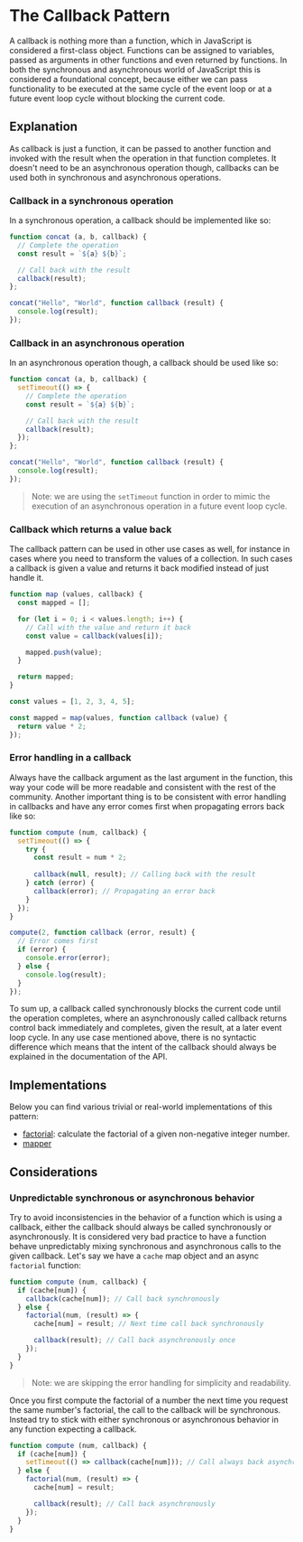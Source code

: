 # The Callback Pattern #

A callback is nothing more than a function, which in JavaScript is considered a first-class object. Functions can be assigned to variables, passed as arguments in other functions and even returned by functions. In both the synchronous and asynchronous world of JavaScript this is considered a foundational concept, because either we can pass functionality to be executed at the same cycle of the event loop or at a future event loop cycle without blocking the current code.

## Explanation ##

As callback is just a function, it can be passed to another function and invoked with the result when the operation in that function completes. It doesn't need to be an asynchronous operation though, callbacks can be used both in synchronous and asynchronous operations.

### Callback in a synchronous operation ###

In a synchronous operation, a callback should be implemented like so:

```javascript
function concat (a, b, callback) {
  // Complete the operation
  const result = `${a} ${b}`;

  // Call back with the result
  callback(result);
};

concat("Hello", "World", function callback (result) {
  console.log(result);
});
```

### Callback in an asynchronous operation ###

In an asynchronous operation though, a callback should be used like so:

```javascript
function concat (a, b, callback) {
  setTimeout(() => {
    // Complete the operation
    const result = `${a} ${b}`;

    // Call back with the result
    callback(result);
  });
};

concat("Hello", "World", function callback (result) {
  console.log(result);
});
```

> Note: we are using the `setTimeout` function in order to mimic the execution of an asynchronous operation in a future event loop cycle.

### Callback which returns a value back ###

The callback pattern can be used in other use cases as well, for instance in cases where you need to transform the values of a collection. In such cases a callback is given a value and returns it back modified instead of just handle it.

```javascript
function map (values, callback) {
  const mapped = [];

  for (let i = 0; i < values.length; i++) {
    // Call with the value and return it back
    const value = callback(values[i]);

    mapped.push(value);
  }

  return mapped;
}

const values = [1, 2, 3, 4, 5];

const mapped = map(values, function callback (value) {
  return value * 2;
});
```

### Error handling in a callback ###

Always have the callback argument as the last argument in the function, this way your code will be more readable and consistent with the rest of the community. Another important thing is to be consistent with error handling in callbacks and have any error comes first when propagating errors back like so:

```javascript
function compute (num, callback) {
  setTimeout(() => {
    try {
      const result = num * 2;
      
      callback(null, result); // Calling back with the result
    } catch (error) {
      callback(error); // Propagating an error back
    }
  });
}

compute(2, function callback (error, result) {
  // Error comes first
  if (error) {
    console.error(error);
  } else {
    console.log(result);
  }
});
```

To sum up, a callback called synchronously blocks the current code until the operation completes, where an asynchronously called callback returns control back immediately and completes, given the result, at a later event loop cycle. In any use case mentioned above, there is no syntactic difference which means that the intent of the callback should always be explained in the documentation of the API.

## Implementations ##

Below you can find various trivial or real-world implementations of this pattern:

* [factorial](factorial.js): calculate the factorial of a given non-negative integer number.
* [mapper](mapper.js)

## Considerations ##

### Unpredictable synchronous or asynchronous behavior ###

Try to avoid inconsistencies in the behavior of a function which is using a callback, either the callback should always be called synchronously or asynchronously. It is considered very bad practice to have a function behave unpredictably mixing synchronous and asynchronous calls to the given callback. Let's say we have a `cache` map object and an async `factorial` function:

```javascript
function compute (num, callback) {
  if (cache[num]) {
    callback(cache[num]); // Call back synchronously
  } else {
    factorial(num, (result) => {
      cache[num] = result; // Next time call back synchronously

      callback(result); // Call back asynchronously once
    });
  }
}
```

> Note: we are skipping the error handling for simplicity and readability.

Once you first compute the factorial of a number the next time you request the same number's factorial, the call to the callback will be synchronous. Instead try to stick with either synchronous or asynchronous behavior in any function expecting a callback.

```javascript
function compute (num, callback) {
  if (cache[num]) {
    setTimeout(() => callback(cache[num])); // Call always back asynchronously
  } else {
    factorial(num, (result) => {
      cache[num] = result;

      callback(result); // Call back asynchronously
    });
  }
}
```